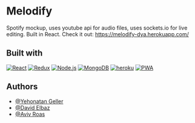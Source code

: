 # Melodify

Spotify mockup, uses youtube api for audio files, uses sockets.io for live editing. Built in React.
Check it out: https://melodify-dya.herokuapp.com/

## Built with

[![React](https://img.shields.io/badge/-React-61DAFB?style=flat-square&logo=react&logoColor=white)](https://reactjs.org/)
[![Redux](https://img.shields.io/badge/Redux-593D88?style=fflat-square&logo=redux&logoColor=white)](https://redux.js.org/)
[![Node.js](https://img.shields.io/badge/-Node.js-green?logo=nodedotjs)](https://nodejs.org/en/)
[![MongoDB](https://img.shields.io/badge/-%20MongoDB-lightgrey?logo=mongodb)](https://www.mongodb.com/)
[![heroku](https://img.shields.io/badge/-Heroku-blue?color=blueviolet&logo=heroku)](https://id.heroku.com/)
[![PWA](https://api.blog.philo.co.nz/image/get/b121bf04-8f56-41e8-c7dc-08d6858dfc06)](https://web.dev/progressive-web-apps/)

## Authors

- [@Yehonatan Geller](https://github.com/yonatan104)
- [@David Elbaz](https://github.com/DavidELBAZpro)
- [@Aviv Roas](https://github.com/Aviv-rs)
